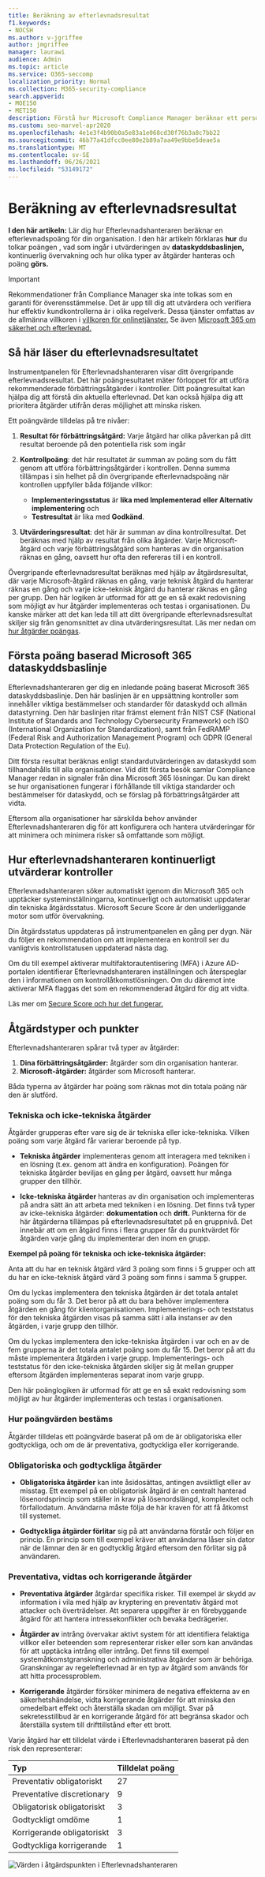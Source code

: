 ```yaml
---
title: Beräkning av efterlevnadsresultat
f1.keywords:
- NOCSH
ms.author: v-jgriffee
author: jmgriffee
manager: laurawi
audience: Admin
ms.topic: article
ms.service: O365-seccomp
localization_priority: Normal
ms.collection: M365-security-compliance
search.appverid:
- MOE150
- MET150
description: Förstå hur Microsoft Compliance Manager beräknar ett personligt poängresultat utifrån åtgärder som vidtas för att hantera risker och förbättra kompatibiliteten.
ms.custom: seo-marvel-apr2020
ms.openlocfilehash: 4e1e3f4b90b0a5e83a1e068cd30f76b3a8c7bb22
ms.sourcegitcommit: 46b77a41dfcc0ee80e2b89a7aa49e9bbe5deae5a
ms.translationtype: MT
ms.contentlocale: sv-SE
ms.lasthandoff: 06/26/2021
ms.locfileid: "53149172"
---
```

# <a name="compliance-score-calculation"></a>Beräkning av efterlevnadsresultat

**I den här artikeln:** Lär dig hur Efterlevnadshanteraren beräknar en efterlevnadspoäng för din organisation. I den här artikeln förklaras **hur** du tolkar poängen , vad som ingår i utvärderingen av **dataskyddsbaslinjen,** kontinuerlig övervakning och hur olika typer av åtgärder hanteras och poäng **görs.** 

> [!IMPORTANT]
> Rekommendationer från Compliance Manager ska inte tolkas som en garanti för överensstämmelse. Det är upp till dig att utvärdera och verifiera hur effektiv kundkontrollerna är i olika regelverk. Dessa tjänster omfattas av de allmänna villkoren i [villkoren för onlinetjänster.](https://go.microsoft.com/fwlink/?linkid=2108910) Se även [Microsoft 365 om säkerhet och efterlevnad.](/office365/servicedescriptions/microsoft-365-service-descriptions/microsoft-365-tenantlevel-services-licensing-guidance/microsoft-365-security-compliance-licensing-guidance)

## <a name="how-to-read-your-compliance-score"></a>Så här läser du efterlevnadsresultatet

Instrumentpanelen för Efterlevnadshanteraren visar ditt övergripande efterlevnadsresultat. Det här poängresultatet mäter förloppet för att utföra rekommenderade förbättringsåtgärder i kontroller. Ditt poängresultat kan hjälpa dig att förstå din aktuella efterlevnad. Det kan också hjälpa dig att prioritera åtgärder utifrån deras möjlighet att minska risken.

Ett poängvärde tilldelas på tre nivåer:

1. **Resultat för förbättringsåtgärd:** Varje åtgärd har olika påverkan på ditt resultat beroende på den potentiella risk som ingår

2. **Kontrollpoäng**: det här resultatet är summan av poäng som du fått genom att utföra förbättringsåtgärder i kontrollen. Denna summa tillämpas i sin helhet på din övergripande efterlevnadspoäng när kontrollen uppfyller båda följande villkor:
    - **Implementeringsstatus** är **lika med Implementerad** **eller Alternativ implementering** och
    - **Testresultat** är lika med **Godkänd**.

3. **Utvärderingsresultat**: det här är summan av dina kontrollresultat. Det beräknas med hjälp av resultat från olika åtgärder. Varje Microsoft-åtgärd och varje förbättringsåtgärd som hanteras av din organisation räknas en gång, oavsett hur ofta den refereras till i en kontroll.

Övergripande efterlevnadsresultat beräknas med hjälp av åtgärdsresultat, där varje Microsoft-åtgärd räknas en gång, varje teknisk åtgärd du hanterar räknas en gång och varje icke-teknisk åtgärd du hanterar räknas en gång per grupp. Den här logiken är utformad för att ge en så exakt redovisning som möjligt av hur åtgärder implementeras och testas i organisationen. Du kanske märker att det kan leda till att ditt övergripande efterlevnadsresultat skiljer sig från genomsnittet av dina utvärderingsresultat. Läs mer nedan om [hur åtgärder poängas](#action-types-and-points).

## <a name="initial-score-based-on-microsoft-365-data-protection-baseline"></a>Första poäng baserad Microsoft 365 dataskyddsbaslinje
  
Efterlevnadshanteraren ger dig en inledande poäng baserat Microsoft 365 dataskyddsbaslinje. Den här baslinjen är en uppsättning kontroller som innehåller viktiga bestämmelser och standarder för dataskydd och allmän datastyrning. Den här baslinjen ritar främst element från NIST CSF (National Institute of Standards and Technology Cybersecurity Framework) och ISO (International Organization for Standardization), samt från FedRAMP (Federal Risk and Authorization Management Program) och GDPR (General Data Protection Regulation of the Eu).

Ditt första resultat beräknas enligt standardutvärderingen av dataskydd som tillhandahålls till alla organisationer. Vid ditt första besök samlar Compliance Manager redan in signaler från dina Microsoft 365 lösningar. Du kan direkt se hur organisationen fungerar i förhållande till viktiga standarder och bestämmelser för dataskydd, och se förslag på förbättringsåtgärder att vidta.

Eftersom alla organisationer har särskilda behov använder Efterlevnadshanteraren dig för att konfigurera och hantera utvärderingar för att minimera och minimera risker så omfattande som möjligt.

## <a name="how-compliance-manager-continuously-assesses-controls"></a>Hur efterlevnadshanteraren kontinuerligt utvärderar kontroller

Efterlevnadshanteraren söker automatiskt igenom din Microsoft 365 och upptäcker systeminställningarna, kontinuerligt och automatiskt uppdaterar din tekniska åtgärdsstatus. Microsoft Secure Score är den underliggande motor som utför övervakning.

Din åtgärdsstatus uppdateras på instrumentpanelen en gång per dygn. När du följer en rekommendation om att implementera en kontroll ser du vanligtvis kontrollstatusen uppdaterad nästa dag.

Om du till exempel aktiverar multifaktorautentisering (MFA) i Azure AD-portalen identifierar Efterlevnadshanteraren inställningen och återspeglar den i informationen om kontrollåtkomstlösningen. Om du däremot inte aktiverar MFA flaggas det som en rekommenderad åtgärd för dig att vidta.

Läs mer om [Secure Score och hur det fungerar.](../security/defender/microsoft-secure-score.md)
  
## <a name="action-types-and-points"></a>Åtgärdstyper och punkter

Efterlevnadshanteraren spårar två typer av åtgärder:

1. **Dina förbättringsåtgärder:** åtgärder som din organisation hanterar.
2. **Microsoft-åtgärder:** åtgärder som Microsoft hanterar.

Båda typerna av åtgärder har poäng som räknas mot din totala poäng när den är slutförd.

### <a name="technical-and-non-technical-actions"></a>Tekniska och icke-tekniska åtgärder

Åtgärder grupperas efter vare sig de är tekniska eller icke-tekniska. Vilken poäng som varje åtgärd får varierar beroende på typ.

- **Tekniska åtgärder** implementeras genom att interagera med tekniken i en lösning (t.ex. genom att ändra en konfiguration). Poängen för tekniska åtgärder beviljas en gång per åtgärd, oavsett hur många grupper den tillhör.

- **Icke-tekniska åtgärder** hanteras av din organisation och implementeras på andra sätt än att arbeta med tekniken i en lösning. Det finns två typer av icke-tekniska åtgärder: **dokumentation** och **drift.** Punkterna för de här åtgärderna tillämpas på efterlevnadsresultatet på en gruppnivå. Det innebär att om en åtgärd finns i flera grupper får du punktvärdet för åtgärden varje gång du implementerar den inom en grupp.

**Exempel på poäng för tekniska och icke-tekniska åtgärder:**

Anta att du har en teknisk åtgärd värd 3 poäng som finns i 5 grupper och att du har en icke-teknisk åtgärd värd 3 poäng som finns i samma 5 grupper.

Om du lyckas implementera den tekniska åtgärden är det totala antalet poäng som du får 3. Det beror på att du bara behöver implementera åtgärden en gång för klientorganisationen. Implementerings- och teststatus för den tekniska åtgärden visas på samma sätt i alla instanser av den åtgärden, i varje grupp den tillhör.

Om du lyckas implementera den icke-tekniska åtgärden i var och en av de fem grupperna är det totala antalet poäng som du får 15. Det beror på att du måste implementera åtgärden i varje grupp. Implementerings- och teststatus för den icke-tekniska åtgärden skiljer sig åt mellan grupper eftersom åtgärden implementeras separat inom varje grupp.

Den här poänglogiken är utformad för att ge en så exakt redovisning som möjligt av hur åtgärder implementeras och testas i organisationen.

### <a name="how-score-values-are-determined"></a>Hur poängvärden bestäms
 
Åtgärder tilldelas ett poängvärde baserat på om de är obligatoriska eller godtyckliga, och om de är preventativa, godtyckliga eller korrigerande.

### <a name="mandatory-and-discretionary-actions"></a>Obligatoriska och godtyckliga åtgärder

 - **Obligatoriska åtgärder** kan inte åsidosättas, antingen avsiktligt eller av misstag. Ett exempel på en obligatorisk åtgärd är en centralt hanterad lösenordsprincip som ställer in krav på lösenordslängd, komplexitet och förfallodatum. Användarna måste följa de här kraven för att få åtkomst till systemet.
  
 - **Godtyckliga åtgärder förlitar** sig på att användarna förstår och följer en princip. En princip som till exempel kräver att användarna låser sin dator när de lämnar den är en godtycklig åtgärd eftersom den förlitar sig på användaren.
  
### <a name="preventative-detective-and-corrective-actions"></a>Preventativa, vidtas och korrigerande åtgärder
  
 - **Preventativa åtgärder** åtgärdar specifika risker. Till exempel är skydd av information i vila med hjälp av kryptering en preventativ åtgärd mot attacker och överträdelser. Att separera uppgifter är en förebyggande åtgärd för att hantera intressekonflikter och bevaka bedrägerier.
  
 - **Åtgärder av** intrång övervakar aktivt system för att identifiera felaktiga villkor eller beteenden som representerar risker eller som kan användas för att upptäcka intrång eller intrång. Det finns till exempel systemåtkomstgranskning och administrativa åtgärder som är behöriga. Granskningar av regelefterlevnad är en typ av åtgärd som används för att hitta processproblem.
  
- **Korrigerande** åtgärder försöker minimera de negativa effekterna av en säkerhetshändelse, vidta korrigerande åtgärder för att minska den omedelbart effekt och återställa skadan om möjligt. Svar på sekretesstillbud är en korrigerande åtgärd för att begränsa skador och återställa system till drifttillstånd efter ett brott.
  
Varje åtgärd har ett tilldelat värde i Efterlevnadshanteraren baserat på den risk den representerar:

|**Typ**|**Tilldelat poäng**|
|:-----|:-----|
| Preventativ obligatoriskt | 27 |
| Preventative discretionary | 9 |
| Obligatorisk obligatoriskt | 3 |
| Godtyckligt omdöme | 1 |
| Korrigerande obligatoriskt | 3 |
| Godtyckliga korrigerande | 1 |
  
![Värden i åtgärdspunkten i Efterlevnadshanteraren](../media/compliance-score-action-scoring.png "Värden i åtgärdspunkten i Efterlevnadshanteraren")